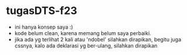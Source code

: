 # tugasDTS-f23

- ini hanya konsep saya :)
- kode belum clean, karena memang belum saya perbaiki.
- jika ada yg terlihat 2 kali atau 'ndobel' silahkan dirapikan, begitu juga cssnya, kalo ada deklarasi yg ber-ulang, silahkan dirapikan

